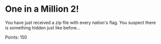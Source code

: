 # One in a Million 2!

You have just received a zip file with every nation's flag. You suspect there is something hidden just like before...

Points: 150
